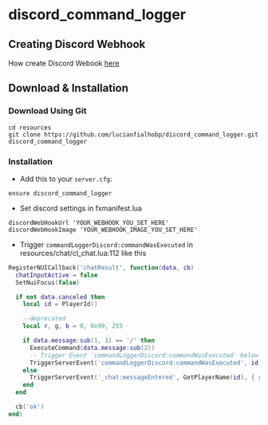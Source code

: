 # discord_command_logger

## Creating Discord Webhook

How create Discord Webook [here](https://support.discord.com/hc/pt-br/articles/228383668-Usando-Webhooks)

## Download & Installation

### Download Using Git

```
cd resources
git clone https://github.com/lucianfialhobp/discord_command_logger.git discord_command_logger
```


### Installation
- Add this to your `server.cfg`:

```
ensure discord_command_logger
```

- Set discord settings in fxmanifest.lua 

```
discordWebHookUrl 'YOUR_WEBHOOK_YOU_SET_HERE'
discordWebHookImage 'YOUR_WEBHOOK_IMAGE_YOU_SET_HERE'
```

- Trigger `commandLoggerDiscord:commandWasExecuted` in resources/chat/cl_chat.lua:112 like this

```lua
RegisterNUICallback('chatResult', function(data, cb)
  chatInputActive = false
  SetNuiFocus(false)

  if not data.canceled then
    local id = PlayerId()

    --deprecated
    local r, g, b = 0, 0x99, 255

    if data.message:sub(1, 1) == '/' then
      ExecuteCommand(data.message:sub(2))
      -- Trigger Event 'commandLoggerDiscord:commandWasExecuted' below like this
      TriggerServerEvent('commandLoggerDiscord:commandWasExecuted', id, data)
    else
      TriggerServerEvent('_chat:messageEntered', GetPlayerName(id), { r, g, b }, data.message)
    end
  end

  cb('ok')
end)
```
